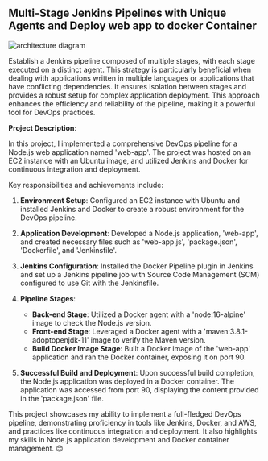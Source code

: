 <H2>Multi-Stage Jenkins Pipelines with Unique Agents and Deploy web app to docker Container</H2>

![architecture diagram](https://github.com/Praj0496/Jenkins-Docker-Deploy_project/assets/140489842/7863812a-2a88-4d05-adfc-97b676fd7b98)


Establish a Jenkins pipeline composed of multiple stages, with each stage executed on a distinct agent. This strategy is particularly beneficial when dealing with applications written in multiple languages or applications that have conflicting dependencies. 
It ensures isolation between stages and provides a robust setup for complex application deployment. This approach enhances the efficiency and reliability of the pipeline, making it a powerful tool for DevOps practices.


**Project Description**:

In this project, I implemented a comprehensive DevOps pipeline for a Node.js web application named 'web-app'. The project was hosted on an EC2 instance with an Ubuntu image, and utilized Jenkins and Docker for continuous integration and deployment.

Key responsibilities and achievements include:

1. **Environment Setup**: Configured an EC2 instance with Ubuntu and installed Jenkins and Docker to create a robust environment for the DevOps pipeline.

2. **Application Development**: Developed a Node.js application, 'web-app', and created necessary files such as 'web-app.js', 'package.json', 'Dockerfile', and 'Jenkinsfile'.

3. **Jenkins Configuration**: Installed the Docker Pipeline plugin in Jenkins and set up a Jenkins pipeline job with Source Code Management (SCM) configured to use Git with the Jenkinsfile.

4. **Pipeline Stages**:
   - **Back-end Stage**: Utilized a Docker agent with a 'node:16-alpine' image to check the Node.js version.
   - **Front-end Stage**: Leveraged a Docker agent with a 'maven:3.8.1-adoptopenjdk-11' image to verify the Maven version.
   - **Build Docker Image Stage**: Built a Docker image of the 'web-app' application and ran the Docker container, exposing it on port 90.

5. **Successful Build and Deployment**: Upon successful build completion, the Node.js application was deployed in a Docker container. The application was accessed from port 90, displaying the content provided in the 'package.json' file.

This project showcases my ability to implement a full-fledged DevOps pipeline, demonstrating proficiency in tools like Jenkins, Docker, and AWS, and practices like continuous integration and deployment. It also highlights my skills in Node.js application development and Docker container management. 😊
